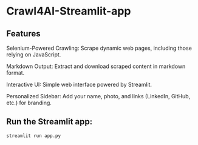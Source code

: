 # Crawl4AI-Streamlit-app

## Features
Selenium-Powered Crawling: Scrape dynamic web pages, including those relying on JavaScript.

Markdown Output: Extract and download scraped content in markdown format.

Interactive UI: Simple web interface powered by Streamlit.

Personalized Sidebar: Add your name, photo, and links (LinkedIn, GitHub, etc.) for branding.

## Run the Streamlit app:

```
streamlit run app.py
```
